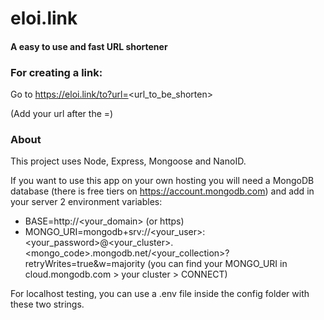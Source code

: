 # eloi.link
#### A easy to use and fast URL shortener

### For creating a link:
Go to https://eloi.link/to?url=<url_to_be_shorten>

(Add your url after the =)


### About
This project uses Node, Express, Mongoose and NanoID.

If you want to use this app on your own hosting you will need a MongoDB database (there is free tiers on https://account.mongodb.com) 
and add in your server 2 environment variables:
* BASE=http://<your_domain> (or https)
* MONGO_URI=mongodb+srv://<your_user>:<your_password>@<your_cluster>.<mongo_code>.mongodb.net/<your_collection>?retryWrites=true&w=majority
(you can find your MONGO_URI in cloud.mongodb.com > your cluster > CONNECT)

For localhost testing, you can use a .env file inside the config folder with these two strings.
